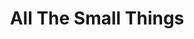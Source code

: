 ---
inv_num: 2014-078
add_credit:
url: 2014-078-all-the-small-things-edition
title: All The Small Things
year: '2014'
display_year: '2014'
medium: Xerox and hand stamp on paper
dims:
pitch:
ps:
live_url:
youtube:
related_code:
subheading: "(Edition)"
download:
commission:
layout: things-i-made
---